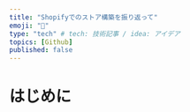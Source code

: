 ```yaml
---
title: "Shopifyでのストア構築を振り返って"
emoji: "🎃"
type: "tech" # tech: 技術記事 / idea: アイデア
topics: [Github]
published: false
---
```


# はじめに